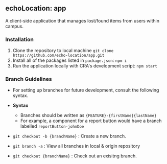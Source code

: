 ## echoLocation: app

A client-side application that manages lost/found items from users within campus.

### Installation

1. Clone the repository to local machine
   `git clone https://github.com/echo-location/app.git`
2. Install all of the packages listed in `package.json`:
   `npm i`
3. Run the application locally with CRA's development script:
   `npm start`

### Branch Guidelines

- For setting up branches for future development, consult the following syntax.
- **Syntax**

  - Branches should be written as `{FEATURE}-{firstName}{lastName}`
  - For example, a component for a report button would have a branch labelled `reportButton-johnDoe`

- `git checkout -b {branchName}` : Create a new branch.
- `git branch -a` : View all branches in local & origin repository
- `git checkout {branchName}` : Check out an exisitng branch.
